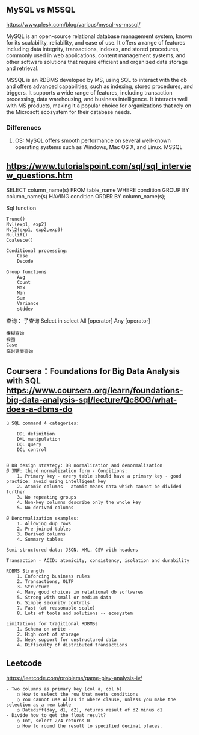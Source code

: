 ## MySQL vs MSSQL

https://www.plesk.com/blog/various/mysql-vs-mssql/

MySQL is an open-source relational database management system, known for its scalability, reliability, and ease of use. It offers a range of features including data integrity, transactions, indexes, and stored procedures, commonly used in web applications, content management systems, and other software solutions that require efficient and organized data storage and retrieval.

MSSQL is an RDBMS developed by MS, using SQL to interact with the db and offers advanced capabilities, such as indexing, stored procedures, and triggers. It supports a wide range of features, including transaction processing, data warehousing, and business intelligence. It interacts well with MS products, making it a popular choice for organizations that rely on the Microsoft ecosystem for their database needs.

### Differences

1. OS: MySQL offers smooth performance on several well-known operating systems such as Windows, Mac OS X, and Linux. MSSQL 


##  https://www.tutorialspoint.com/sql/sql_interview_questions.htm

SELECT column_name(s)
FROM table_name
WHERE condition
GROUP BY column_name(s)
HAVING condition
ORDER BY column_name(s);

Sql function

    Trunc()
    Nvl(exp1, exp2)
    Nvl2(exp1, exp2,exp3)
    Nullif()
    Coalesce()

    Conditional processing:
        Case
        Decode
        
    Group functions
        Avg
        Count
        Max
        Min
        Sum
        Variance
        stddev

查询：
    子查询
        Select in select
        All [operator]
        Any [operator]
        
    模糊查询
    视图
    Case
    临时建表查询

##  Coursera：Foundations for Big Data Analysis with SQL <https://www.coursera.org/learn/foundations-big-data-analysis-sql/lecture/Qc8OG/what-does-a-dbms-do> 
    ü SQL command 4 categories:

        DDL definition
        DML manipulation
        DQL query
        DCL control
    

    Ø DB design strategy: DB normalization and denormalization
    Ø 3NF: third normalization form - Conditions:
        1. Primary key - every table should have a primary key - good practice: avoid using intelligent key
        2. Atomic columns - atomic means data which cannot be divided further
        3. No repeating groups
        4. Non-key columns describe only the whole key
        5. No derived columns
        
    Ø Denormalization examples:
        1. Allowing dup rows
        2. Pre-joined tables
        3. Derived columns
        4. Summary tables

    Semi-structured data: JSON, XML, CSV with headers

    Transaction - ACID: atomicity, consistency, isolation and durability

    RDBMS Strength
        1. Enforcing business rules
        2. Transactions, OLTP
        3. Structure
        4. Many good choices in relational db softwares
        5. Strong with small or medium data
        6. Simple security controls
        7. Fast (at reasonable scale)
        8. Lots of tools and solutions -- ecosystem

    Limitations for traditional RDBMSs
        1. Schema on write - 
        2. High cost of storage
        3. Weak support for unstructured data
        4. Difficulty of distributed transactions 

## Leetcode

https://leetcode.com/problems/game-play-analysis-iv/

    - Two columns as primary key (col a, col b)
        ○ How to select the row that meets conditions
        ○ You cannot use Alias in where clause, unless you make the selection as a new table
        ○ Datediff(day, d1, d2), returns result of d2 minus d1
    - Divide how to get the float result?
        ○ Int, select 2/4 returns 0
        ○ How to round the result to specified decimal places.